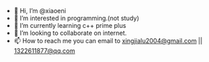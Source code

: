 - 👋 Hi, I’m @xiaoeni
- 👀 I’m interested in programming.(not study) 
- 🌱 I’m currently learning c++ prime plus
- 💞️ I’m looking to collaborate on internet.
- 📫 How to reach me 
you can email to xingjialu2004@gmail.com || 1322611877@qq.com

<!---
1322611877/1322611877 is a ✨ special ✨ repository because its `README.md` (this file) appears on your GitHub profile.
You can click the Preview link to take a look at your changes.
--->
